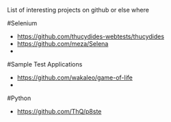 List of interesting projects on github or else where

#Selenium
* https://github.com/thucydides-webtests/thucydides
* https://github.com/meza/Selena
* 

#Sample Test Applications
* https://github.com/wakaleo/game-of-life
* 

#Python
* https://github.com/ThQ/p8ste

